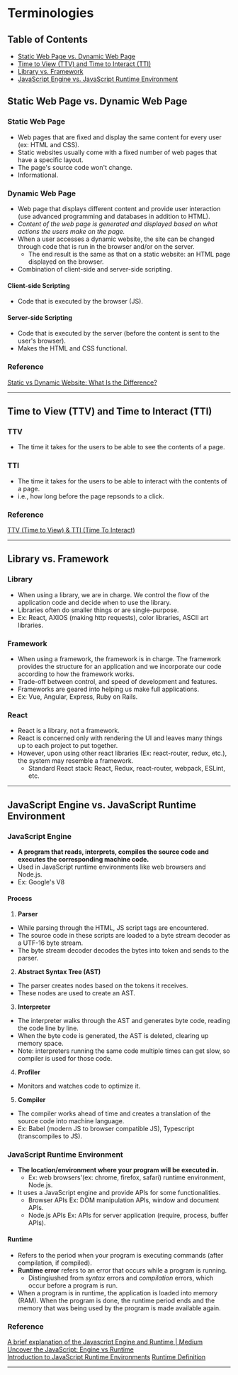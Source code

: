 # Terminologies

## Table of Contents
- [Static Web Page vs. Dynamic Web Page](#static-web-page-vs-dynamic-web-page)
- [Time to View (TTV) and Time to Interact (TTI)](#time-to-view-ttv-and-time-to-interact-tti)
- [Library vs. Framework](#library-vs-framework)
- [JavaScript Engine vs. JavaScript Runtime Environment](#javascript-engine-vs-javascript-runtime-environment)

## Static Web Page vs. Dynamic Web Page
### Static Web Page
- Web pages that are fixed and display the same content for every user (ex: HTML and CSS).
- Static websites usually come with a fixed number of web pages that have a specific layout.
- The page's source code won't change.
- Informational.
### Dynamic Web Page
- Web page that displays different content and provide user interaction (use advanced programming and databases in addition to HTML).
- *Content of the web page is generated and displayed based on what actions the users make on the page.*
- When a user accesses a dynamic website, the site can be changed through code that is run in the browser and/or on the server.
  - The end result is the same as that on a static website: an HTML page displayed on the browser.
- Combination of client-side and server-side scripting.
#### Client-side Scripting
- Code that is executed by the browser (JS).
#### Server-side Scripting
- Code that is executed by the server (before the content is sent to the user's browser).
- Makes the HTML and CSS functional.
### Reference
[Static vs Dynamic Website: What Is the Difference?](https://wpamelia.com/static-vs-dynamic-website/#:~:text=Static%20websites%20are%20ones%20that,databases%20in%20addition%20to%20HTML.)

---

## Time to View (TTV) and Time to Interact (TTI)
### TTV
- The time it takes for the users to be able to see the contents of a page.
### TTI
- The time it takes for the users to be able to interact with the contents of a page.
- i.e., how long before the page repsonds to a click.
### Reference
[TTV (Time to View) & TTI (Time To Interact)](https://velog.io/@yu2jeong/TTV-Time-To-View-TTI-Time-To-Interact)

---

## Library vs. Framework
### Library
- When using a library, we are in charge. We control the flow of the application code and decide when to use the library.
- Libraries often do smaller things or are single-purpose.
- Ex: React, AXIOS (making http requests), color libraries, ASCII art libraries.
### Framework
- When using a framework, the framework is in charge. The framework provides the structure for an application and we incorporate our code according to how the framework works.
- Trade-off between control, and speed of development and features.
- Frameworks are geared into helping us make full applications.
- Ex: Vue, Angular, Express, Ruby on Rails.
### React
- React is a library, not a framework.
- React is concerned only with rendering the UI and leaves many things up to each project to put together.
- However, upon using other react libraries (Ex: react-router, redux, etc.), the system may resemble a framework.
  - Standard React stack: React, Redux, react-router, webpack, ESLint, etc.

---

## JavaScript Engine vs. JavaScript Runtime Environment
### JavaScript Engine
- **A program that reads, interprets, compiles the source code and executes the corresponding machine code.**
- Used in JavaScript runtime environments like web browsers and Node.js.
- Ex: Google's V8
#### Process
1. **Parser**
  - While parsing through the HTML, JS script tags are encountered. 
  - The source code in these scripts are loaded to a byte stream decoder as a UTF-16 byte stream.
  - The byte stream decoder decodes the bytes into token and sends to the parser.
2. **Abstract Syntax Tree (AST)**
  - The parser creates nodes based on the tokens it receives.
  - These nodes are used to create an AST.
3. **Interpreter**
  - The interpreter walks through the AST and generates byte code, reading the code line by line.
  - When the byte code is generated, the AST is deleted, clearing up memory space.
  - Note: interpreters running the same code multiple times can get slow, so compiler is used for those code.
4. **Profiler**
  - Monitors and watches code to optimize it.
5. **Compiler**
  - The compiler works ahead of time and creates a translation of the source code into machine language.
  - Ex: Babel (modern JS to browser compatible JS), Typescript (transcompiles to JS).
### JavaScript Runtime Environment
- **The location/environment where your program will be executed in.**
  - Ex: web browsers'(ex: chrome, firefox, safari) runtime environment, Node.js.
- It uses a JavaScript engine and provide APIs for some functionalities.
  - Browser APIs Ex: DOM manipulation APIs, window and document APIs.
  - Node.js APIs Ex: APIs for server application (require, process, buffer APIs).
#### Runtime
- Refers to the period when your program is executing commands (after compilation, if compiled).
- **Runtime error** refers to an error that occurs while a program is running.
  - Distingiushed from *syntax* errors and *compilation* errors, which occur before a program is run.
- When a program is in runtime, the application is loaded into memory (RAM). When the program is done, the runtime period ends and the memory that was being used by the program is made available again.

### Reference
[A brief explanation of the Javascript Engine and Runtime | Medium](https://medium.com/@sanderdebr/a-brief-explanation-of-the-javascript-engine-and-runtime-a0c27cb1a397)  
[Uncover the JavaScript: Engine vs Runtime](https://medium.com/@misbahulalam/uncover-the-javascript-engine-vs-runtime-6556ef449634)  
[Introduction to JavaScript Runtime Environments](https://www.codecademy.com/articles/introduction-to-javascript-runtime-environments)
[Runtime Definition](https://techterms.com/definition/runtime)

---
